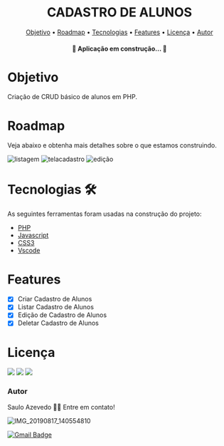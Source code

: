 <h1 align="center">CADASTRO DE ALUNOS </h1>

<p align="center">
 <a href="#objetivo">Objetivo</a> •
 <a href="#roadmap">Roadmap</a> •
 <a href="#tecnologias">Tecnologias</a> •
 <a href="#features">Features</a> •
 <a href="#licenc-a">Licença</a> • 
 <a href="#autor">Autor</a>
</p>

<h4 align="center"> 
	🚧 Aplicação em construção...  🚧
</h4>

# Objetivo

<p>Criação de CRUD básico de alunos em PHP.</p>

# Roadmap

<p> Veja abaixo e obtenha mais detalhes sobre o que estamos construindo.</p>

![listagem](https://user-images.githubusercontent.com/47213390/114257807-b83cc080-9998-11eb-9396-2e81da1261d2.png)
![telacadastro](https://user-images.githubusercontent.com/47213390/114257808-b83cc080-9998-11eb-8c19-d39246b9caab.png)
![edição](https://user-images.githubusercontent.com/47213390/114257806-b7a42a00-9998-11eb-9ceb-97e21344e02b.png)

# Tecnologias 🛠

As seguintes ferramentas foram usadas na construção do projeto:

- [PHP](https://www.php.net/)
- [Javascript](https://developer.mozilla.org/pt-BR/docs/Web/JavaScript)
- [CSS3](https://www.w3schools.com/css/)
- [Vscode](https://code.visualstudio.com/)


# Features

- [x] Criar Cadastro de Alunos
- [x] Listar Cadastro de Alunos
- [x] Edição de Cadastro de Alunos
- [x] Deletar Cadastro de Alunos

# Licença
<img src="https://img.shields.io/badge/php-7.4.3-blue"/> <img src="https://img.shields.io/badge/licence-MIT-blue"/> 
<img src="https://img.shields.io/badge/vers%C3%A3o-1.0-orange " />

### Autor

Saulo Azevedo 👋🏽 Entre em contato!

![IMG_20190817_140554810](https://user-images.githubusercontent.com/47213390/114258416-b674fc00-999c-11eb-8478-601ce069bbbf.jpg) 

[![Gmail Badge](https://img.shields.io/badge/-teksauloazevedo@gmail.com-c14438?style=flat-square&logo=Gmail&logoColor=white&link=mailto:teksauloazevedo@gmail.com)](mailto:teksauloazevedo@gmail.com)

